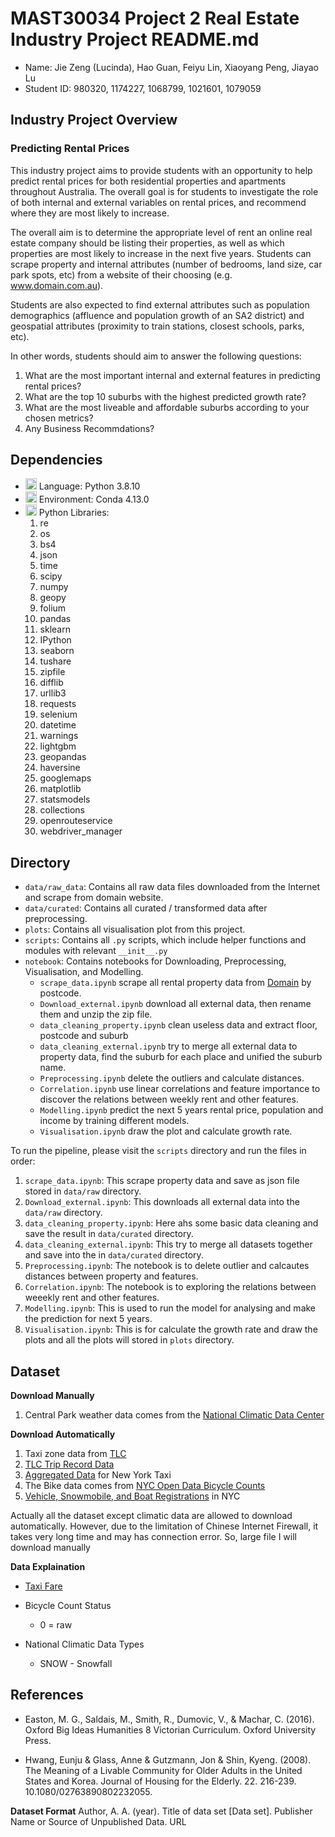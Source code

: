# MAST30034 Project 2 Real Estate Industry Project README.md
- Name: Jie Zeng (Lucinda), Hao Guan, Feiyu Lin, Xiaoyang Peng, Jiayao Lu
- Student ID: 980320, 1174227, 1068799, 1021601, 1079059

## Industry Project Overview

### Predicting Rental Prices
This industry project aims to provide students with an opportunity to help predict rental prices for
both residential properties and apartments throughout Australia. The overall goal is for students to
investigate the role of both internal and external variables on rental prices, and recommend where
they are most likely to increase.

The overall aim is to determine the appropriate level of rent an online real estate company should be
listing their properties, as well as which properties are most likely to increase in the next five years.
Students can scrape property and internal attributes (number of bedrooms, land size, car park spots,
etc) from a website of their choosing (e.g. www.domain.com.au).

Students are also expected to find external attributes such as population demographics (affluence and
population growth of an SA2 district) and geospatial attributes (proximity to train stations, closest
schools, parks, etc).

In other words, students should aim to answer the following questions:
1. What are the most important internal and external features in predicting rental prices?
2. What are the top 10 suburbs with the highest predicted growth rate?
3. What are the most liveable and affordable suburbs according to your chosen metrics?
4. Any Business Recommdations?


 ## Dependencies
 - <img src="https://iconape.com/wp-content/files/zt/11663/png/python.png" width="18" height="18"/> Language: Python 3.8.10
 - <img src="https://iconape.com/wp-content/files/lw/17759/png/cib-anaconda.png" width="18" height="18"/> Environment: Conda 4.13.0
 - <img src="https://iconape.com/wp-content/files/zt/11663/png/python.png" width="18" height="18"/> Python Libraries: 
   1. re
   2. os
   3. bs4
   4. json
   5. time
   6. scipy
   7. numpy
   8. geopy
   9. folium
   10. pandas
   11. sklearn
   12. IPython
   13. seaborn
   14. tushare
   15. zipfile
   16. difflib
   17. urllib3
   18. requests
   19. selenium
   20. datetime
   21. warnings
   22. lightgbm
   23. geopandas
   24. haversine
   25. googlemaps
   26. matplotlib
   27. statsmodels
   28. collections
   29. openrouteservice
   30. webdriver_manager


 ## Directory
 - `data/raw_data`: Contains all raw data files downloaded from the Internet and scrape from domain website.
 - `data/curated`: Contains all curated / transformed data after preprocessing.
 - `plots`: Contains all visualisation plot from this project.
 - `scripts`: Contains all `.py` scripts, which include helper functions and modules with relevant `__init__.py`
 - `notebook`: Contains notebooks for Downloading, Preprocessing, Visualisation, and Modelling.
    - `scrape_data.ipynb`  scrape all rental property data from [Domain](https://www.domain.com.au/?mode=rent) by postcode.
    - `Download_external.ipynb` download all external data, then rename them and unzip the zip file.
    - `data_cleaning_property.ipynb`  clean useless data and extract floor, postcode and suburb
    - `data_cleaning_external.ipynb`  try to merge all external data to property data, find the suburb for each place and unified the suburb name.
    - `Preprocessing.ipynb`  delete the outliers and calculate distances.
    - `Correlation.ipynb`  use linear correlations and feature importance to discover the relations between weekly rent and other features.
    - `Modelling.ipynb` predict the next 5 years rental price, population and income by training different models.
    - `Visualisation.ipynb` draw the plot and calculate growth rate.


To run the pipeline, please visit the `scripts` directory and run the files in order:
1. `scrape_data.ipynb`: This scrape property data and save as json file stored in `data/raw` directory.
2. `Download_external.ipynb`: This downloads all external data into the `data/raw` directory.
3. `data_cleaning_property.ipynb`: Here ahs some basic data cleaning and save the result in `data/curated` directory.
4. `data_cleaning_external.ipynb`: This try to merge all datasets together and save into the in `data/curated` directory.
5. `Preprocessing.ipynb`: The notebook is to delete outlier and calcautes distances between property and features.
6. `Correlation.ipynb`: The notebook is to exploring the relations between weeekly rent and other features.
7. `Modelling.ipynb`: This is used to run the model for analysing and make the prediction for next 5 years.
8. `Visualisation.ipynb`: This is for calculate the growth rate and draw the plots and all the plots will stored in `plots` directory.



 ## Dataset

 **Download Manually**
 1. Central Park weather data comes from the [National Climatic Data Center](https://www.ncdc.noaa.gov/cdo-web/datasets/GHCND/stations/GHCND:USW00094728/detail)


**Download Automatically**
1. Taxi zone data from [TLC](https://www1.nyc.gov/site/tlc/about/tlc-trip-record-data.page)
2. [TLC Trip Record Data](https://www1.nyc.gov/site/tlc/about/tlc-trip-record-data.page)
3. [Aggregated Data](https://www1.nyc.gov/site/tlc/about/aggregated-reports.page) for New York Taxi
4. The Bike data comes from [NYC Open Data Bicycle Counts](https://data.cityofnewyork.us/Transportation/Bicycle-Counts/uczf-rk3c)
5. [Vehicle, Snowmobile, and Boat Registrations](https://data.ny.gov/Transportation/Vehicle-Snowmobile-and-Boat-Registrations/w4pv-hbkt) in NYC

Actually all the dataset except climatic data are allowed to download automatically. However, due to the limitation of Chinese Internet Firewall, it takes very long time and may has connection error. So, large file I will download manually

**Data Explaination**
- [Taxi Fare](https://www1.nyc.gov/site/tlc/passengers/taxi-fare.page)
- Bicycle Count Status
  - 0 = raw

- National Climatic Data Types
  - SNOW - Snowfall


## References

- Easton, M. G., Saldais, M., Smith, R., Dumovic, V., & Machar, C. (2016). Oxford Big Ideas Humanities 8 Victorian Curriculum. Oxford University Press.

- Hwang, Eunju & Glass, Anne & Gutzmann, Jon & Shin, Kyeng. (2008). The Meaning of a Livable Community for Older Adults in the United States and Korea.
Journal of Housing for the Elderly. 22. 216-239. 10.1080/02763890802232055.

**Dataset Format**
Author, A. A. (year). Title of data set [Data set]. Publisher Name or Source of Unpublished Data. URL

